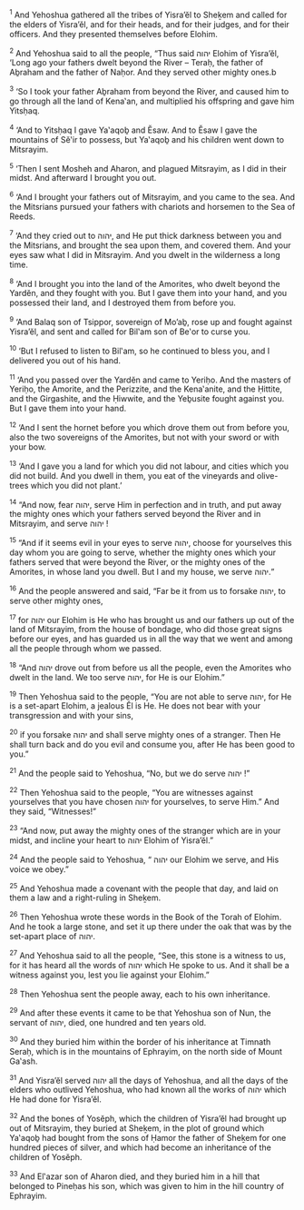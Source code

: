 <sup>1</sup> And Yehoshua gathered all the tribes of Yisra’ĕl to Sheḵem and called for the elders of Yisra’ĕl, and for their heads, and for their judges, and for their officers. And they presented themselves before Elohim.

<sup>2</sup> And Yehoshua said to all the people, “Thus said יהוה Elohim of Yisra’ĕl, ‘Long ago your fathers dwelt beyond the River – Teraḥ, the father of Aḇraham and the father of Naḥor. And they served other mighty ones.b

<sup>3</sup> ‘So I took your father Aḇraham from beyond the River, and caused him to go through all the land of Kena‛an, and multiplied his offspring and gave him Yitsḥaq.

<sup>4</sup> ‘And to Yitsḥaq I gave Ya‛aqoḇ and Ĕsaw. And to Ĕsaw I gave the mountains of Sĕ‛ir to possess, but Ya‛aqoḇ and his children went down to Mitsrayim.

<sup>5</sup> ‘Then I sent Mosheh and Aharon, and plagued Mitsrayim, as I did in their midst. And afterward I brought you out.

<sup>6</sup> ‘And I brought your fathers out of Mitsrayim, and you came to the sea. And the Mitsrians pursued your fathers with chariots and horsemen to the Sea of Reeds.

<sup>7</sup> ‘And they cried out to יהוה, and He put thick darkness between you and the Mitsrians, and brought the sea upon them, and covered them. And your eyes saw what I did in Mitsrayim. And you dwelt in the wilderness a long time.

<sup>8</sup> ‘And I brought you into the land of the Amorites, who dwelt beyond the Yardĕn, and they fought with you. But I gave them into your hand, and you possessed their land, and I destroyed them from before you.

<sup>9</sup> ‘And Balaq son of Tsippor, sovereign of Mo’aḇ, rose up and fought against Yisra’ĕl, and sent and called for Bil‛am son of Be‛or to curse you.

<sup>10</sup> ‘But I refused to listen to Bil‛am, so he continued to bless you, and I delivered you out of his hand.

<sup>11</sup> ‘And you passed over the Yardĕn and came to Yeriḥo. And the masters of Yeriḥo, the Amorite, and the Perizzite, and the Kena‛anite, and the Ḥittite, and the Girgashite, and the Ḥiwwite, and the Yeḇusite fought against you. But I gave them into your hand.

<sup>12</sup> ‘And I sent the hornet before you which drove them out from before you, also the two sovereigns of the Amorites, but not with your sword or with your bow.

<sup>13</sup> ‘And I gave you a land for which you did not labour, and cities which you did not build. And you dwell in them, you eat of the vineyards and olive-trees which you did not plant.’

<sup>14</sup> “And now, fear יהוה, serve Him in perfection and in truth, and put away the mighty ones which your fathers served beyond the River and in Mitsrayim, and serve יהוה !

<sup>15</sup> “And if it seems evil in your eyes to serve יהוה, choose for yourselves this day whom you are going to serve, whether the mighty ones which your fathers served that were beyond the River, or the mighty ones of the Amorites, in whose land you dwell. But I and my house, we serve יהוה.”

<sup>16</sup> And the people answered and said, “Far be it from us to forsake יהוה, to serve other mighty ones,

<sup>17</sup> for יהוה our Elohim is He who has brought us and our fathers up out of the land of Mitsrayim, from the house of bondage, who did those great signs before our eyes, and has guarded us in all the way that we went and among all the people through whom we passed.

<sup>18</sup> “And יהוה drove out from before us all the people, even the Amorites who dwelt in the land. We too serve יהוה, for He is our Elohim.”

<sup>19</sup> Then Yehoshua said to the people, “You are not able to serve יהוה, for He is a set-apart Elohim, a jealous Ĕl is He. He does not bear with your transgression and with your sins,

<sup>20</sup> if you forsake יהוה and shall serve mighty ones of a stranger. Then He shall turn back and do you evil and consume you, after He has been good to you.”

<sup>21</sup> And the people said to Yehoshua, “No, but we do serve יהוה !”

<sup>22</sup> Then Yehoshua said to the people, “You are witnesses against yourselves that you have chosen יהוה for yourselves, to serve Him.” And they said, “Witnesses!”

<sup>23</sup> “And now, put away the mighty ones of the stranger which are in your midst, and incline your heart to יהוה Elohim of Yisra’ĕl.”

<sup>24</sup> And the people said to Yehoshua, “ יהוה our Elohim we serve, and His voice we obey.”

<sup>25</sup> And Yehoshua made a covenant with the people that day, and laid on them a law and a right-ruling in Sheḵem.

<sup>26</sup> Then Yehoshua wrote these words in the Book of the Torah of Elohim. And he took a large stone, and set it up there under the oak that was by the set-apart place of יהוה.

<sup>27</sup> And Yehoshua said to all the people, “See, this stone is a witness to us, for it has heard all the words of יהוה which He spoke to us. And it shall be a witness against you, lest you lie against your Elohim.”

<sup>28</sup> Then Yehoshua sent the people away, each to his own inheritance.

<sup>29</sup> And after these events it came to be that Yehoshua son of Nun, the servant of יהוה, died, one hundred and ten years old.

<sup>30</sup> And they buried him within the border of his inheritance at Timnath Seraḥ, which is in the mountains of Ephrayim, on the north side of Mount Ga‛ash.

<sup>31</sup> And Yisra’ĕl served יהוה all the days of Yehoshua, and all the days of the elders who outlived Yehoshua, who had known all the works of יהוה which He had done for Yisra’ĕl.

<sup>32</sup> And the bones of Yosĕph, which the children of Yisra’ĕl had brought up out of Mitsrayim, they buried at Sheḵem, in the plot of ground which Ya‛aqoḇ had bought from the sons of Ḥamor the father of Sheḵem for one hundred pieces of silver, and which had become an inheritance of the children of Yosĕph.

<sup>33</sup> And El‛azar son of Aharon died, and they buried him in a hill that belonged to Pineḥas his son, which was given to him in the hill country of Ephrayim.

